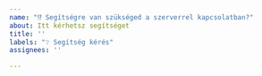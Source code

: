 ```yaml
---
name: "⁉️ Segítségre van szükséged a szerverrel kapcsolatban?"
about: Itt kérhetsz segítséget
title: ''
labels: "❔ Segítség kérés"
assignees: ''

---
```


<!--- Segítség kérése előtt olvasd át az oldalunkat, hátha megtalálod a választ a kérdésedre: https://www.oldcrafters.net/ -->
